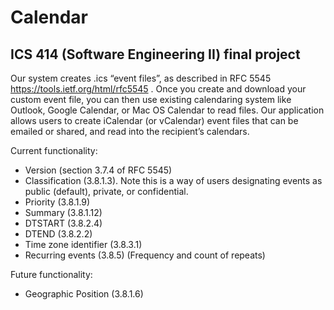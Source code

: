 # Calendar

## ICS 414 (Software Engineering II) final project

Our system creates .ics “event files”, as described in RFC 5545 https://tools.ietf.org/html/rfc5545 . Once you create and download your custom event file, you can then use existing calendaring system like Outlook, Google Calendar, or Mac OS Calendar to read files. Our application allows users to create iCalendar (or vCalendar) event files that can be emailed or shared, and read into the recipient’s calendars.

Current functionality:
* Version (section 3.7.4 of RFC 5545)
* Classification (3.8.1.3). Note this is a way of users designating events as
public (default), private, or confidential.
* Priority (3.8.1.9)
* Summary (3.8.1.12)
* DTSTART (3.8.2.4)
* DTEND (3.8.2.2)
* Time zone identifier (3.8.3.1)
* Recurring events (3.8.5) (Frequency and count of repeats)


Future functionality: 
* Geographic Position (3.8.1.6)
